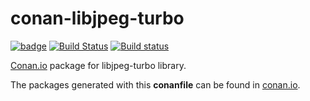# conan-libjpeg-turbo

[![badge](https://img.shields.io/badge/conan.io-libjpeg-turbo%2F1.5.1-green.svg?logo=data:image/png;base64%2CiVBORw0KGgoAAAANSUhEUgAAAA4AAAAOCAMAAAAolt3jAAAA1VBMVEUAAABhlctjlstkl8tlmMtlmMxlmcxmmcxnmsxpnMxpnM1qnc1sn85voM91oM11oc1xotB2oc56pNF6pNJ2ptJ8ptJ8ptN9ptN8p9N5qNJ9p9N9p9R8qtOBqdSAqtOAqtR%2BrNSCrNJ/rdWDrNWCsNWCsNaJs9eLs9iRvNuVvdyVv9yXwd2Zwt6axN6dxt%2Bfx%2BChyeGiyuGjyuCjyuGly%2BGlzOKmzOGozuKoz%2BKqz%2BOq0OOv1OWw1OWw1eWx1eWy1uay1%2Baz1%2Baz1%2Bez2Oe02Oe12ee22ujUGwH3AAAAAXRSTlMAQObYZgAAAAFiS0dEAIgFHUgAAAAJcEhZcwAACxMAAAsTAQCanBgAAAAHdElNRQfgBQkREyOxFIh/AAAAiklEQVQI12NgAAMbOwY4sLZ2NtQ1coVKWNvoc/Eq8XDr2wB5Ig62ekza9vaOqpK2TpoMzOxaFtwqZua2Bm4makIM7OzMAjoaCqYuxooSUqJALjs7o4yVpbowvzSUy87KqSwmxQfnsrPISyFzWeWAXCkpMaBVIC4bmCsOdgiUKwh3JojLgAQ4ZCE0AMm2D29tZwe6AAAAAElFTkSuQmCC)](http://www.conan.io/source/libjpeg-turbo/1.5.1/Mikayex/stable)
[![Build Status](https://travis-ci.org/Mikayex/conan-libjpeg-turbo.svg?branch=master)](https://travis-ci.org/Mikayex/conan-libjpeg-turbo)
[![Build status](https://ci.appveyor.com/api/projects/status/8vem5oh6xqjsq0v2/branch/master?svg=true)](https://ci.appveyor.com/project/Mikayex/conan-libjpeg-turbo/branch/master)

[Conan.io](https://conan.io) package for libjpeg-turbo library.

The packages generated with this **conanfile** can be found in [conan.io](https://conan.io/source/libjpeg-turbo/1.5.1/Mikayex/stable).